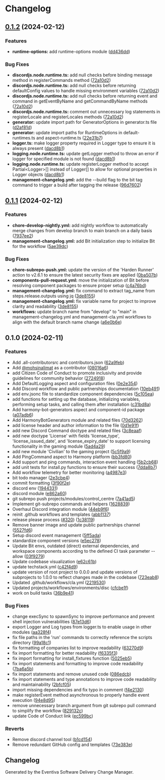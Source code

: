 # Changelog

## [0.1.2](https://github.com/Eventiva/Eventiva/compare/eventiva-v0.1.1...eventiva-v0.1.2) (2024-02-12)


### Features

* **runtime-options:** add runtime-options module ([dd436dd](https://github.com/Eventiva/Eventiva/commit/dd436dde683ba7c2c4ef0437bb300c29c6e95f37))


### Bug Fixes

* **discordjs.node.runtime.ts:** add null checks before binding message method in registerCommands method ([72a10d2](https://github.com/Eventiva/Eventiva/commit/72a10d2727f8fb54c26e5307922f292d572aa6a7))
* **discordjs.node.runtime.ts:** add null checks before returning defaultConfig values to handle missing environment variables ([72a10d2](https://github.com/Eventiva/Eventiva/commit/72a10d2727f8fb54c26e5307922f292d572aa6a7))
* **discordjs.node.runtime.ts:** add null checks before returning event and command in getEventByName and getCommandByName methods ([72a10d2](https://github.com/Eventiva/Eventiva/commit/72a10d2727f8fb54c26e5307922f292d572aa6a7))
* **discordjs.node.runtime.ts:** comment out unnecessary log statements in registerLocale and registerLocales methods ([72a10d2](https://github.com/Eventiva/Eventiva/commit/72a10d2727f8fb54c26e5307922f292d572aa6a7))
* **generator:** update import path for GeneratorOptions in generator.ts file ([d2af81d](https://github.com/Eventiva/Eventiva/commit/d2af81db638921d0e5121624da4c05b0737f589a))
* **generator:** update import paths for RuntimeOptions in default-runtimes.ts and aspect-runtime.ts ([22e31b7](https://github.com/Eventiva/Eventiva/commit/22e31b7d52ac96c8142b9803b79ce96d6d44ecf1))
* **logger.ts:** make logger property required in Logger type to ensure it is always present ([dacd8b1](https://github.com/Eventiva/Eventiva/commit/dacd8b130b121b5e028fd06470d3da8a06ad2028))
* **logging.node.runtime.ts:** update getLogger method to throw an error if logger for specified module is not found ([dacd8b1](https://github.com/Eventiva/Eventiva/commit/dacd8b130b121b5e028fd06470d3da8a06ad2028))
* **logging.node.runtime.ts:** update registerLogger method to accept Partial&lt;Logger&gt;[] instead of Logger[] to allow for optional properties in Logger objects ([dacd8b1](https://github.com/Eventiva/Eventiva/commit/dacd8b130b121b5e028fd06470d3da8a06ad2028))
* **management-changelog.yml:** add the --build flag to the bit tag command to trigger a build after tagging the release ([96d7602](https://github.com/Eventiva/Eventiva/commit/96d7602c59543e999160799c4da292c681e8e96b))

## [0.1.1](https://github.com/Eventiva/Eventiva/compare/eventiva-v0.1.0...eventiva-v0.1.1) (2024-02-12)


### Features

* **chore-develop-nightly.yml:** add nightly workflow to automatically merge changes from develop branch to main branch on a daily basis ([7937ee2](https://github.com/Eventiva/Eventiva/commit/7937ee2b6e2d73d1c5245c3e6e3076e8d229a836))
* **management-changelog.yml:** add Bit initialization step to initialize Bit for the workflow ([5ae39dc](https://github.com/Eventiva/Eventiva/commit/5ae39dc8e85173894b851816066bdf356329c7f0))


### Bug Fixes

* **chore-subrepo-push.yml:** update the version of the 'Harden Runner' action to v2.6.1 to ensure the latest security fixes are applied ([0ba507b](https://github.com/Eventiva/Eventiva/commit/0ba507b5cab27fd5fbef6185a237e260cfade366))
* **components-pull-request.yml:** move the initialization of Bit before resolving component packages to ensure proper setup ([c4a76bd](https://github.com/Eventiva/Eventiva/commit/c4a76bde3697b99afa11e79e8e168da4975b6ef9))
* **management-changelog.yml:** fix command to extract tag_name from steps.release.outputs using jq ([3de8155](https://github.com/Eventiva/Eventiva/commit/3de815529d98ea271fe43811ddf6692d56d53868))
* **management-changelog.yml:** fix variable name for project to improve clarity and readability ([3de8155](https://github.com/Eventiva/Eventiva/commit/3de815529d98ea271fe43811ddf6692d56d53868))
* **workflows:** update branch name from "develop" to "main" in management-changelog.yml and management-cla.yml workflows to align with the default branch name change ([a6e0b6e](https://github.com/Eventiva/Eventiva/commit/a6e0b6e8d91901870b2f0d3e0fe2fdaa58a41cd5))

## 0.1.0 (2024-02-11)


### Features

* Add .all-contributorsrc and contributors.json ([62a9feb](https://github.com/eventiva/eventiva/commit/62a9feb5a776fc31a3c49703fb5db0482e0df73f))
* Add [@mohsinalimat](https://github.com/mohsinalimat) as a contributor ([08016a6](https://github.com/eventiva/eventiva/commit/08016a6aa2885910c6f15d3c26004fb297ffb268))
* add Citizen Code of Conduct to promote inclusivity and provide guidelines for community behavior ([2724918](https://github.com/eventiva/eventiva/commit/2724918e5fc4325d17f7e66330914c9e43c8d932))
* Add DefaultLogging aspect and configuration files ([0e2e354](https://github.com/eventiva/eventiva/commit/0e2e354e5cdcd79c5e13c7f393639fe3b0be7783))
* Add Discord workflow and public partnerships documentation ([10eb491](https://github.com/eventiva/eventiva/commit/10eb49146ee8ca02a1bc5cf8ee2d5fba78b9a53c))
* add env.jsonc file to standardize component dependencies ([5c105ea](https://github.com/eventiva/eventiva/commit/5c105ead87bca3a7bad8265a2053b3cad177ccd6))
* add functions for setting up the database, initializing variables, performing setup tasks, and calling them after installation ([c31bd8a](https://github.com/eventiva/eventiva/commit/c31bd8aec8ee3b2c987991c88f6ee14096af552d))
* Add harmony-bot-generators aspect and component-id package ([a07adb6](https://github.com/eventiva/eventiva/commit/a07adb613bd191f2e1b895b7936d482b028060ce))
* Add HarmonyBotGenerators module and related files ([70d3262](https://github.com/eventiva/eventiva/commit/70d326278f70eeb8a8f19d7023bf8b1c53ac1a89))
* add license header and author information to the file ([0d1e91f](https://github.com/eventiva/eventiva/commit/0d1e91fd55fe1891f94fc5df3f70e84b09ef632a))
* add new Discord Command doctype and related files ([3c8eaaf](https://github.com/eventiva/eventiva/commit/3c8eaafa28ec2bb8b6adfb9e20cabeb00274a806))
* add new doctype 'License' with fields 'license_type', 'license_issued_date', and 'license_expiry_date' to support licensing functionality in the gaming module ([5ad4a29](https://github.com/eventiva/eventiva/commit/5ad4a292fea0ea98204aba6f6dcf2314b354249d))
* add new module 'Civilian' to the gaming project ([5c5f9a9](https://github.com/eventiva/eventiva/commit/5c5f9a9a1e1fbb7ad4d2dddbded39558c62afd73))
* Add PingCommand aspect to Harmony platform ([bb3fd80](https://github.com/eventiva/eventiva/commit/bb3fd80bf8239110b30f89ebc5e4aa73df83d597))
* Add support and ping commands, interaction event handling ([5b2cb68](https://github.com/eventiva/eventiva/commit/5b2cb68f9cc906c8fd402c2e1f68943f955c3a57))
* add unit tests for install.py functions to ensure their success ([7dda8b7](https://github.com/eventiva/eventiva/commit/7dda8b7afac29f94c94de113bfadf0f1b93f4f7a))
* Add workflow telemetry for better monitoring ([a4987e3](https://github.com/eventiva/eventiva/commit/a4987e3c6879b7aa0fd5e4dfa854dda71ff46e20))
* bit todo manager ([2e3cbe4](https://github.com/eventiva/eventiva/commit/2e3cbe4b205b19aa2dc7cba0edeb971e73c689b3))
* commit formatting ([3f90f2e](https://github.com/eventiva/eventiva/commit/3f90f2e4fe5a0a3830f551957660a586e44bfa74))
* discord env ([1944331](https://github.com/eventiva/eventiva/commit/1944331e665ff63739d1863d875a0659e740f88f))
* discord module ([e862a60](https://github.com/eventiva/eventiva/commit/e862a608d076314b232daf6f88f5def176789540))
* git subrepo push projects/modules/control_centre ([7a41ad5](https://github.com/eventiva/eventiva/commit/7a41ad55fb85b5f1b3b0f454b315662ce2d4e76c))
* Implement git-subrepo commands and helpers ([1628839](https://github.com/eventiva/eventiva/commit/16288396a0371e21f1dbdfab0ae6e338c0326121))
* Overhaul Discord integration module ([44eb9f6](https://github.com/eventiva/eventiva/commit/44eb9f6bc0c15097b1972a21dbe00fb638332850))
* reinit .github workflows and templates ([abb1137](https://github.com/eventiva/eventiva/commit/abb11374fd96077f61a5d7f58c91585d0c019df8))
* release please process ([#320](https://github.com/eventiva/eventiva/issues/320)) ([1c38119](https://github.com/eventiva/eventiva/commit/1c381194c332e6142c3ccfcda630fcea494efb4b))
* Remove banner image and update public partnerships channel ([5527fd6](https://github.com/eventiva/eventiva/commit/5527fd6904ba10a031b4e8a94df1548cd4597263))
* Setup discord event management ([5ff5ada](https://github.com/eventiva/eventiva/commit/5ff5ada0ea65eaff1fe83e6478ba29a627ff6513))
* standardize component versions ([e5ec278](https://github.com/eventiva/eventiva/commit/e5ec278eb20ffbf7c09412cede7addfcd0dca127))
* Update Bit envs, outdated (direct) external dependencies, and workspace components according to the defined CI task parameter --allow ([03f9279](https://github.com/eventiva/eventiva/commit/03f9279ebc9f77b8c36486355b43ec291b948afe))
* Update codebase visualization ([e62c61b](https://github.com/eventiva/eventiva/commit/e62c61bb86be9a11b41746bc52d99f9925909cc7))
* update techstack.yml ([c42f4d9](https://github.com/eventiva/eventiva/commit/c42f4d931a05bad5b56de22bd56961304dee5fcc))
* update version of root project to 0.0.0 and update versions of subprojects to 1.0.0 to reflect changes made in the codebase ([723eab8](https://github.com/eventiva/eventiva/commit/723eab8cb062c1d47b7935bff432c2cd6f1234fb))
* Updated .github/workflows/cla.yml ([2219530](https://github.com/eventiva/eventiva/commit/2219530af0ceb9f02c586626e72b77fcd82cb114))
* Updated projects/workflows/environments/disc ([cfcbe1f](https://github.com/eventiva/eventiva/commit/cfcbe1f9b5f6622deafbb20630959ba86b6c5871))
* work on build tasks ([36b9e41](https://github.com/eventiva/eventiva/commit/36b9e41a04173ab6e69dd352e442d2bc4b0dc673))


### Bug Fixes

* change execSync to spawnSync to improve performance and prevent shell injection vulnerabilities ([87e13d6](https://github.com/eventiva/eventiva/commit/87e13d6e7039a728ce863a3927eff17be5471308))
* export Logger and Log types from logger.ts to enable usage in other modules ([aa328f4](https://github.com/eventiva/eventiva/commit/aa328f4b60b80caa714fd404371e6bd51742a37b))
* fix file paths in the 'run' commands to correctly reference the scripts directory ([99a18c1](https://github.com/eventiva/eventiva/commit/99a18c1138e3fbdeb6c0ecfafcfd4b8d47c60253))
* fix formatting of companies list to improve readability ([63270d9](https://github.com/eventiva/eventiva/commit/63270d96191eba315867b3d2ad19ee4b20302044))
* fix import formatting for better readability ([f6335f3](https://github.com/eventiva/eventiva/commit/f6335f3093f3dc990203bb42ce56f2efbac86e82))
* fix import formatting for install_fixtures function ([5025eb5](https://github.com/eventiva/eventiva/commit/5025eb5e37fb19da7e1dd31e83c257bfa66df526))
* fix import statements and formatting to improve code readability ([7ba6a5b](https://github.com/eventiva/eventiva/commit/7ba6a5b999f029bb42a6fd0feaadcb9eeee3f2f4))
* fix import statements and remove unused code ([086edcb](https://github.com/eventiva/eventiva/commit/086edcb422e23923a8d3ed423153dc0f71b7fcb7))
* fix import statements and type annotations to improve code readability and maintainability ([2bfcf05](https://github.com/eventiva/eventiva/commit/2bfcf053b28cfab0c1b9efdca7664bccc5f0e887))
* import missing dependencies and fix typo in comment ([f4e2130](https://github.com/eventiva/eventiva/commit/f4e2130581b14284e4d2c29ddd1cabaeea451eff))
* make registerEvent method asynchronous to properly handle event execution ([94e8d95](https://github.com/eventiva/eventiva/commit/94e8d95ffcf77cb5492854f8518af3fe4083b94f))
* remove unnecessary branch argument from git subrepo pull command to simplify the workflow ([829132c](https://github.com/eventiva/eventiva/commit/829132c6a79459b93869372ce06efbb8b5f5636d))
* update Code of Conduct link ([ec599bc](https://github.com/eventiva/eventiva/commit/ec599bc850474f3ef998eb55cd0068683c67ada2))


### Reverts

* Remove discord channel tool ([b1cd154](https://github.com/eventiva/eventiva/commit/b1cd154d2d0cfd3b63c6974ae7050fc0a8392046))
* Remove redundant GitHub config and templates ([73e383e](https://github.com/eventiva/eventiva/commit/73e383eeb0f4e80531689f91e509428a18f780cf))

## Changelog

Generated by the Eventiva Software Delivery Change Manager.
